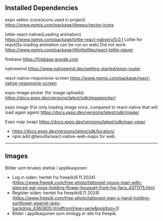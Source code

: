## Installed Dependencies
expo vektor icons(icons used in project)
https://www.npmjs.com/package/@expo/vector-icons

lottie-react-native(Loading animation)
https://www.npmjs.com/package/lottie-react-native/v/5.0.1
Lottie for react(So loading animation can be run on web) Did not work.
https://www.npmjs.com/package/@lottiefiles/react-lottie-player

firebase
https://firebase.google.com

nativewind
https://www.nativewind.dev/getting-started/expo-router

react-native-responsive-screen
https://www.npmjs.com/package/react-native-responsive-screen

expo-image-picker (for image uploads)
https://docs.expo.dev/versions/latest/sdk/imagepicker/

expo image (For only loading image once, compared to react-native that will load again again)
https://docs.expo.dev/versions/latest/sdk/image/

Expo map (map)
https://docs.expo.dev/versions/latest/sdk/map-view/
+ https://docs.expo.dev/versions/latest/sdk/location/
+ npm add @teovilla/react-native-web-maps for web.

---

## Images
Bilder som brukes statisk i applikasjonen:
- Log in siden: hentet fra freepik(6.11.2024)
(https://www.freepik.com/free-photo/tattooed-young-man-with-pierced-ear-nose-holding-flower-bouquet-front-his-face_4371175.htm)
- Register siden: hentet fra freepik(6.11.2024)
(https://www.freepik.com/free-photo/tattooed-man-s-hand-holding-sunflower-against-grey-backdrop_4360805.htm#fromView=serie&position=1)
- Bilder i applikasjonen som innlegg er alle fra freepik. 
